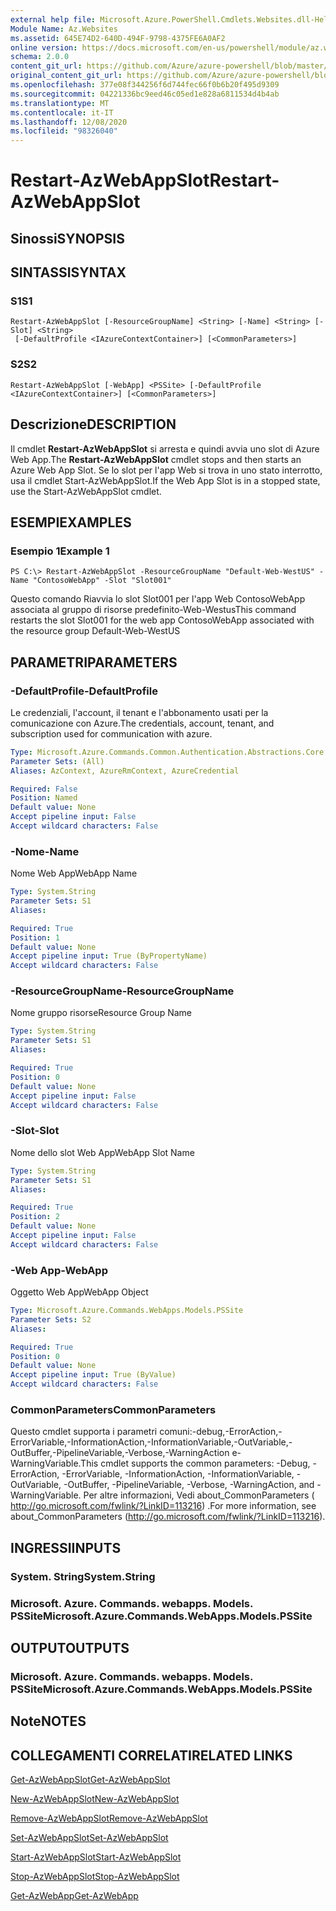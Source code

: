 ```yaml
---
external help file: Microsoft.Azure.PowerShell.Cmdlets.Websites.dll-Help.xml
Module Name: Az.Websites
ms.assetid: 645E74D2-640D-494F-9798-4375FE6A0AF2
online version: https://docs.microsoft.com/en-us/powershell/module/az.websites/restart-azwebappslot
schema: 2.0.0
content_git_url: https://github.com/Azure/azure-powershell/blob/master/src/Websites/Websites/help/Restart-AzWebAppSlot.md
original_content_git_url: https://github.com/Azure/azure-powershell/blob/master/src/Websites/Websites/help/Restart-AzWebAppSlot.md
ms.openlocfilehash: 377e08f344256f6d744fec66f0b6b20f495d9309
ms.sourcegitcommit: 04221336bc9eed46c05ed1e828a6811534d4b4ab
ms.translationtype: MT
ms.contentlocale: it-IT
ms.lasthandoff: 12/08/2020
ms.locfileid: "98326040"
---
```

# <span data-ttu-id="f43e3-101">Restart-AzWebAppSlot</span><span class="sxs-lookup"><span data-stu-id="f43e3-101">Restart-AzWebAppSlot</span></span>

## <span data-ttu-id="f43e3-102">Sinossi</span><span class="sxs-lookup"><span data-stu-id="f43e3-102">SYNOPSIS</span></span>

## <span data-ttu-id="f43e3-103">SINTASSI</span><span class="sxs-lookup"><span data-stu-id="f43e3-103">SYNTAX</span></span>

### <span data-ttu-id="f43e3-104">S1</span><span class="sxs-lookup"><span data-stu-id="f43e3-104">S1</span></span>
```
Restart-AzWebAppSlot [-ResourceGroupName] <String> [-Name] <String> [-Slot] <String>
 [-DefaultProfile <IAzureContextContainer>] [<CommonParameters>]
```

### <span data-ttu-id="f43e3-105">S2</span><span class="sxs-lookup"><span data-stu-id="f43e3-105">S2</span></span>
```
Restart-AzWebAppSlot [-WebApp] <PSSite> [-DefaultProfile <IAzureContextContainer>] [<CommonParameters>]
```

## <span data-ttu-id="f43e3-106">Descrizione</span><span class="sxs-lookup"><span data-stu-id="f43e3-106">DESCRIPTION</span></span>
<span data-ttu-id="f43e3-107">Il cmdlet **Restart-AzWebAppSlot** si arresta e quindi avvia uno slot di Azure Web App.</span><span class="sxs-lookup"><span data-stu-id="f43e3-107">The **Restart-AzWebAppSlot** cmdlet stops and then starts an Azure Web App Slot.</span></span>
<span data-ttu-id="f43e3-108">Se lo slot per l'app Web si trova in uno stato interrotto, usa il cmdlet Start-AzWebAppSlot.</span><span class="sxs-lookup"><span data-stu-id="f43e3-108">If the Web App Slot is in a stopped state, use the Start-AzWebAppSlot cmdlet.</span></span>

## <span data-ttu-id="f43e3-109">ESEMPI</span><span class="sxs-lookup"><span data-stu-id="f43e3-109">EXAMPLES</span></span>

### <span data-ttu-id="f43e3-110">Esempio 1</span><span class="sxs-lookup"><span data-stu-id="f43e3-110">Example 1</span></span>
```
PS C:\> Restart-AzWebAppSlot -ResourceGroupName "Default-Web-WestUS" -Name "ContosoWebApp" -Slot "Slot001"
```

<span data-ttu-id="f43e3-111">Questo comando Riavvia lo slot Slot001 per l'app Web ContosoWebApp associata al gruppo di risorse predefinito-Web-Westus</span><span class="sxs-lookup"><span data-stu-id="f43e3-111">This command restarts the slot Slot001 for the web app ContosoWebApp associated with the resource group Default-Web-WestUS</span></span>

## <span data-ttu-id="f43e3-112">PARAMETRI</span><span class="sxs-lookup"><span data-stu-id="f43e3-112">PARAMETERS</span></span>

### <span data-ttu-id="f43e3-113">-DefaultProfile</span><span class="sxs-lookup"><span data-stu-id="f43e3-113">-DefaultProfile</span></span>
<span data-ttu-id="f43e3-114">Le credenziali, l'account, il tenant e l'abbonamento usati per la comunicazione con Azure.</span><span class="sxs-lookup"><span data-stu-id="f43e3-114">The credentials, account, tenant, and subscription used for communication with azure.</span></span>

```yaml
Type: Microsoft.Azure.Commands.Common.Authentication.Abstractions.Core.IAzureContextContainer
Parameter Sets: (All)
Aliases: AzContext, AzureRmContext, AzureCredential

Required: False
Position: Named
Default value: None
Accept pipeline input: False
Accept wildcard characters: False
```

### <span data-ttu-id="f43e3-115">-Nome</span><span class="sxs-lookup"><span data-stu-id="f43e3-115">-Name</span></span>
<span data-ttu-id="f43e3-116">Nome Web App</span><span class="sxs-lookup"><span data-stu-id="f43e3-116">WebApp Name</span></span>

```yaml
Type: System.String
Parameter Sets: S1
Aliases:

Required: True
Position: 1
Default value: None
Accept pipeline input: True (ByPropertyName)
Accept wildcard characters: False
```

### <span data-ttu-id="f43e3-117">-ResourceGroupName</span><span class="sxs-lookup"><span data-stu-id="f43e3-117">-ResourceGroupName</span></span>
<span data-ttu-id="f43e3-118">Nome gruppo risorse</span><span class="sxs-lookup"><span data-stu-id="f43e3-118">Resource Group Name</span></span>

```yaml
Type: System.String
Parameter Sets: S1
Aliases:

Required: True
Position: 0
Default value: None
Accept pipeline input: False
Accept wildcard characters: False
```

### <span data-ttu-id="f43e3-119">-Slot</span><span class="sxs-lookup"><span data-stu-id="f43e3-119">-Slot</span></span>
<span data-ttu-id="f43e3-120">Nome dello slot Web App</span><span class="sxs-lookup"><span data-stu-id="f43e3-120">WebApp Slot Name</span></span>

```yaml
Type: System.String
Parameter Sets: S1
Aliases:

Required: True
Position: 2
Default value: None
Accept pipeline input: False
Accept wildcard characters: False
```

### <span data-ttu-id="f43e3-121">-Web App</span><span class="sxs-lookup"><span data-stu-id="f43e3-121">-WebApp</span></span>
<span data-ttu-id="f43e3-122">Oggetto Web App</span><span class="sxs-lookup"><span data-stu-id="f43e3-122">WebApp Object</span></span>

```yaml
Type: Microsoft.Azure.Commands.WebApps.Models.PSSite
Parameter Sets: S2
Aliases:

Required: True
Position: 0
Default value: None
Accept pipeline input: True (ByValue)
Accept wildcard characters: False
```

### <span data-ttu-id="f43e3-123">CommonParameters</span><span class="sxs-lookup"><span data-stu-id="f43e3-123">CommonParameters</span></span>
<span data-ttu-id="f43e3-124">Questo cmdlet supporta i parametri comuni:-debug,-ErrorAction,-ErrorVariable,-InformationAction,-InformationVariable,-OutVariable,-OutBuffer,-PipelineVariable,-Verbose,-WarningAction e-WarningVariable.</span><span class="sxs-lookup"><span data-stu-id="f43e3-124">This cmdlet supports the common parameters: -Debug, -ErrorAction, -ErrorVariable, -InformationAction, -InformationVariable, -OutVariable, -OutBuffer, -PipelineVariable, -Verbose, -WarningAction, and -WarningVariable.</span></span> <span data-ttu-id="f43e3-125">Per altre informazioni, Vedi about_CommonParameters ( http://go.microsoft.com/fwlink/?LinkID=113216) .</span><span class="sxs-lookup"><span data-stu-id="f43e3-125">For more information, see about_CommonParameters (http://go.microsoft.com/fwlink/?LinkID=113216).</span></span>

## <span data-ttu-id="f43e3-126">INGRESSI</span><span class="sxs-lookup"><span data-stu-id="f43e3-126">INPUTS</span></span>

### <span data-ttu-id="f43e3-127">System. String</span><span class="sxs-lookup"><span data-stu-id="f43e3-127">System.String</span></span>

### <span data-ttu-id="f43e3-128">Microsoft. Azure. Commands. webapps. Models. PSSite</span><span class="sxs-lookup"><span data-stu-id="f43e3-128">Microsoft.Azure.Commands.WebApps.Models.PSSite</span></span>

## <span data-ttu-id="f43e3-129">OUTPUT</span><span class="sxs-lookup"><span data-stu-id="f43e3-129">OUTPUTS</span></span>

### <span data-ttu-id="f43e3-130">Microsoft. Azure. Commands. webapps. Models. PSSite</span><span class="sxs-lookup"><span data-stu-id="f43e3-130">Microsoft.Azure.Commands.WebApps.Models.PSSite</span></span>

## <span data-ttu-id="f43e3-131">Note</span><span class="sxs-lookup"><span data-stu-id="f43e3-131">NOTES</span></span>

## <span data-ttu-id="f43e3-132">COLLEGAMENTI CORRELATI</span><span class="sxs-lookup"><span data-stu-id="f43e3-132">RELATED LINKS</span></span>

[<span data-ttu-id="f43e3-133">Get-AzWebAppSlot</span><span class="sxs-lookup"><span data-stu-id="f43e3-133">Get-AzWebAppSlot</span></span>](./Get-AzWebAppSlot.md)

[<span data-ttu-id="f43e3-134">New-AzWebAppSlot</span><span class="sxs-lookup"><span data-stu-id="f43e3-134">New-AzWebAppSlot</span></span>](./New-AzWebAppSlot.md)

[<span data-ttu-id="f43e3-135">Remove-AzWebAppSlot</span><span class="sxs-lookup"><span data-stu-id="f43e3-135">Remove-AzWebAppSlot</span></span>](./Remove-AzWebAppSlot.md)

[<span data-ttu-id="f43e3-136">Set-AzWebAppSlot</span><span class="sxs-lookup"><span data-stu-id="f43e3-136">Set-AzWebAppSlot</span></span>](./Set-AzWebAppSlot.md)

[<span data-ttu-id="f43e3-137">Start-AzWebAppSlot</span><span class="sxs-lookup"><span data-stu-id="f43e3-137">Start-AzWebAppSlot</span></span>](./Start-AzWebAppSlot.md)

[<span data-ttu-id="f43e3-138">Stop-AzWebAppSlot</span><span class="sxs-lookup"><span data-stu-id="f43e3-138">Stop-AzWebAppSlot</span></span>](./Stop-AzWebAppSlot.md)

[<span data-ttu-id="f43e3-139">Get-AzWebApp</span><span class="sxs-lookup"><span data-stu-id="f43e3-139">Get-AzWebApp</span></span>](./Get-AzWebApp.md)
